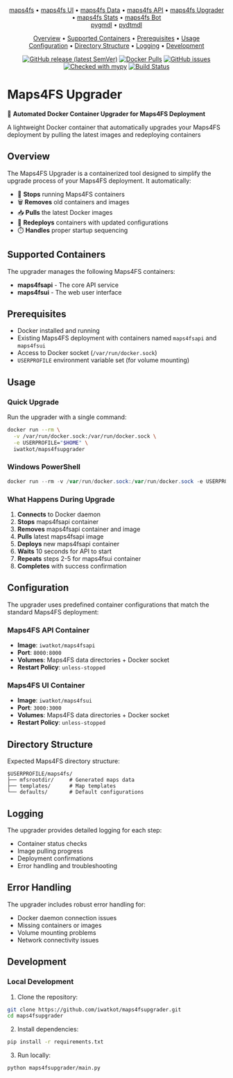 <p align="center">
<a href="https://github.com/iwatkot/maps4fs">maps4fs</a> •
<a href="https://github.com/iwatkot/maps4fsui">maps4fs UI</a> •
<a href="https://github.com/iwatkot/maps4fsdata">maps4fs Data</a> •
<a href="https://github.com/iwatkot/maps4fsapi">maps4fs API</a> •
<a href="https://github.com/iwatkot/maps4fsupgrader">maps4fs Upgrader</a> •
<a href="https://github.com/iwatkot/maps4fsstats">maps4fs Stats</a> •
<a href="https://github.com/iwatkot/maps4fsbot">maps4fs Bot</a><br>
<a href="https://github.com/iwatkot/pygmdl">pygmdl</a> •
<a href="https://github.com/iwatkot/pydtmdl">pydtmdl</a>
</p>

<div align="center">

<p align="center">
    <a href="#overview">Overview</a> •
    <a href="#supported-containers">Supported Containers</a> •
    <a href="#prerequisites">Prerequisites</a> •
    <a href="#usage">Usage</a><br>
    <a href="#configuration">Configuration</a> •
    <a href="#directory-structure">Directory Structure</a> •
    <a href="#logging">Logging</a> •
    <a href="#development">Development</a><br>
</p>

[![GitHub release (latest SemVer)](https://img.shields.io/github/v/release/iwatkot/maps4fsupgrader)](https://github.com/iwatkot/maps4fsupgrader/releases)
[![Docker Pulls](https://img.shields.io/docker/pulls/iwatkot/maps4fsupgrader)](https://hub.docker.com/repository/docker/iwatkot/maps4fsupgrader/general)
[![GitHub issues](https://img.shields.io/github/issues/iwatkot/maps4fsupgrader)](https://github.com/iwatkot/maps4fsupgrader/issues)
[![Checked with mypy](https://www.mypy-lang.org/static/mypy_badge.svg)](https://mypy-lang.org/)
[![Build Status](https://github.com/iwatkot/maps4fsupgrader/actions/workflows/checks.yml/badge.svg)](https://github.com/iwatkot/maps4fsupgrader/actions)

</div>

# Maps4FS Upgrader

🔄 **Automated Docker Container Upgrader for Maps4FS Deployment**

A lightweight Docker container that automatically upgrades your Maps4FS deployment by pulling the latest images and redeploying containers


## Overview

The Maps4FS Upgrader is a containerized tool designed to simplify the upgrade process of your Maps4FS deployment. It automatically:

- 🛑 **Stops** running Maps4FS containers
- 🗑️ **Removes** old containers and images
- 📥 **Pulls** the latest Docker images
- 🚀 **Redeploys** containers with updated configurations
- ⏱️ **Handles** proper startup sequencing

## Supported Containers

The upgrader manages the following Maps4FS containers:
- **maps4fsapi** - The core API service
- **maps4fsui** - The web user interface

## Prerequisites

- Docker installed and running
- Existing Maps4FS deployment with containers named `maps4fsapi` and `maps4fsui`
- Access to Docker socket (`/var/run/docker.sock`)
- `USERPROFILE` environment variable set (for volume mounting)

## Usage

### Quick Upgrade

Run the upgrader with a single command:

```bash
docker run --rm \
  -v /var/run/docker.sock:/var/run/docker.sock \
  -e USERPROFILE="$HOME" \
  iwatkot/maps4fsupgrader
```

### Windows PowerShell

```powershell
docker run --rm -v /var/run/docker.sock:/var/run/docker.sock -e USERPROFILE="$env:USERPROFILE" iwatkot/maps4fsupgrader
```

### What Happens During Upgrade

1. **Connects** to Docker daemon
2. **Stops** maps4fsapi container
3. **Removes** maps4fsapi container and image
4. **Pulls** latest maps4fsapi image
5. **Deploys** new maps4fsapi container
6. **Waits** 10 seconds for API to start
7. **Repeats** steps 2-5 for maps4fsui container
8. **Completes** with success confirmation

## Configuration

The upgrader uses predefined container configurations that match the standard Maps4FS deployment:

### Maps4FS API Container
- **Image**: `iwatkot/maps4fsapi`
- **Port**: `8000:8000`
- **Volumes**: Maps4FS data directories + Docker socket
- **Restart Policy**: `unless-stopped`

### Maps4FS UI Container
- **Image**: `iwatkot/maps4fsui`
- **Port**: `3000:3000`
- **Volumes**: Maps4FS data directories + Docker socket
- **Restart Policy**: `unless-stopped`

## Directory Structure

Expected Maps4FS directory structure:
```
$USERPROFILE/maps4fs/
├── mfsrootdir/     # Generated maps data
├── templates/      # Map templates
└── defaults/       # Default configurations
```

## Logging

The upgrader provides detailed logging for each step:
- Container status checks
- Image pulling progress
- Deployment confirmations
- Error handling and troubleshooting

## Error Handling

The upgrader includes robust error handling for:
- Docker daemon connection issues
- Missing containers or images
- Volume mounting problems
- Network connectivity issues

## Development

### Local Development

1. Clone the repository:
```bash
git clone https://github.com/iwatkot/maps4fsupgrader.git
cd maps4fsupgrader
```

2. Install dependencies:
```bash
pip install -r requirements.txt
```

3. Run locally:
```bash
python maps4fsupgrader/main.py
```

